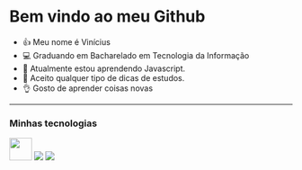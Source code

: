 
# Bem vindo ao meu Github 


- 👍 Meu nome é Vinícius
- 💻 Graduando em Bacharelado em Tecnologia da Informação 
- 🌱 Atualmente estou aprendendo Javascript.
- 🤔 Aceito qualquer tipo de dicas de estudos.
- 👌 Gosto de aprender coisas novas

-----------

### Minhas tecnologias

<img src = "https://icongr.am/devicon/c-original.svg?size=128&color=currentColo" width = "40px">
<img src = "https://icongr.am/devicon/cplusplus-original.svg?size=128&color=currentColor" witdh = "40px">
<img src = "https://icongr.am/devicon/python-original.svg?size=128&color=currentColor" witdh = "40px">